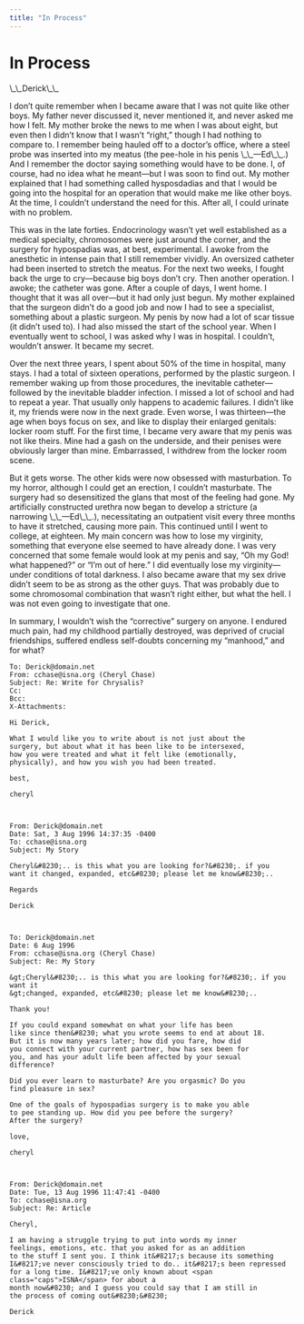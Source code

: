 ```yaml
---
title: "In Process"
---
```


# In Process

<p>\_\_Derick\_\_  </p>

<p>I don&#8217;t quite remember when I became aware that I was not quite like other boys. My father never discussed it, never mentioned it, and never asked me how I felt. My mother broke the news to me when I was about eight, but even then I didn&#8217;t know that I wasn&#8217;t &#8220;right,&#8221; though I had nothing to compare to. I remember being hauled off to a doctor&#8217;s office, where a steel probe was inserted into my meatus (the pee-hole in his penis \_\_&#8212;Ed\_\_.) And I remember the doctor saying something would have to be done. I, of course, had no idea what he meant&#8212;but I was soon to find out. My mother explained that I had something called hysposdadias and that I would be going into the hospital for an operation that would make me like other boys. At the time, I couldn&#8217;t understand the need for this. After all, I could urinate with no problem.  </p>

<p>This was in the late forties. Endocrinology wasn&#8217;t yet well established as a medical specialty, chromosomes were just around the corner, and the surgery for hypospadias was, at best, experimental. I awoke from the anesthetic in intense pain that I still remember vividly. An oversized catheter had been inserted to stretch the meatus. For the next two weeks, I fought back the urge to cry&#8212;because big boys don&#8217;t cry. Then another operation. I awoke; the catheter was gone. After a couple of days, I went home. I thought that it was all over&#8212;but it had only just begun. My mother explained that the surgeon didn&#8217;t do a good job and now I had to see a specialist, something about a plastic surgeon. My penis by now had a lot of scar tissue (it didn&#8217;t used to). I had also missed the start of the school year. When I eventually went to school, I was asked why I was in hospital. I couldn&#8217;t, wouldn&#8217;t answer. It became my secret.  </p>

<p>Over the next three years, I spent about 50% of the time in hospital, many stays. I had a total of sixteen operations, performed by the plastic surgeon. I remember waking up from those procedures, the inevitable catheter&#8212;followed by the inevitable bladder infection. I missed a lot of school and had to repeat a year. That usually only happens to academic failures. I didn&#8217;t like it, my friends were now in the next grade. Even worse, I was thirteen&#8212;the age when boys focus on sex, and like to display their enlarged genitals: locker room stuff. For the first time, I became very aware that my penis was not like theirs. Mine had a gash on the underside, and their penises were obviously larger than mine. Embarrassed, I withdrew from the locker room scene.  </p>

<p>But it gets worse. The other kids were now obsessed with masturbation. To my horror, although I could get an erection, I couldn&#8217;t masturbate. The surgery had so desensitized the glans that most of the feeling had gone. My artificially constructed urethra now began to develop a stricture (a narrowing \_\_&#8212;Ed\_\_.), necessitating an outpatient visit every three months to have it stretched, causing more pain. This continued until I went to college, at eighteen. My main concern was how to lose my virginity, something that everyone else seemed to have already done. I was very concerned that some female would look at my penis and say, &#8220;Oh my God! what happened?&#8221; or &#8220;I&#8217;m out of here.&#8221; I did eventually lose my virginity&#8212;under conditions of total darkness. I also became aware that my sex drive didn&#8217;t seem to be as strong as the other guys. That was probably due to some chromosomal combination that wasn&#8217;t right either, but what the hell. I was not even going to investigate that one.  </p>

<p>In summary, I wouldn&#8217;t wish the &#8220;corrective&#8221; surgery on anyone. I endured much pain, had my childhood partially destroyed, was deprived of crucial friendships, suffered endless self-doubts concerning my &#8220;manhood,&#8221; and for what?  </p>




    To: Derick@domain.net  
    From: cchase@isna.org (Cheryl Chase)  
    Subject: Re: Write for Chrysalis?  
    Cc:  
    Bcc:  
    X-Attachments:  

    Hi Derick,  

    What I would like you to write about is not just about the  
    surgery, but about what it has been like to be intersexed,  
    how you were treated and what it felt like (emotionally,  
    physically), and how you wish you had been treated.  

    best,  

    cheryl  



    From: Derick@domain.net  
    Date: Sat, 3 Aug 1996 14:37:35 -0400  
    To: cchase@isna.org  
    Subject: My Story  

    Cheryl&#8230;.. is this what you are looking for?&#8230;. if you  
    want it changed, expanded, etc&#8230; please let me know&#8230;..  

    Regards  

    Derick  



    To: Derick@domain.net  
    Date: 6 Aug 1996  
    From: cchase@isna.org (Cheryl Chase)  
    Subject: Re: My Story  

    &gt;Cheryl&#8230;.. is this what you are looking for?&#8230;. if you  
    want it  
    &gt;changed, expanded, etc&#8230; please let me know&#8230;..  

    Thank you!  

    If you could expand somewhat on what your life has been  
    like since then&#8230; what you wrote seems to end at about 18.  
    But it is now many years later; how did you fare, how did  
    you connect with your current partner, how has sex been for  
    you, and has your adult life been affected by your sexual  
    difference?  

    Did you ever learn to masturbate? Are you orgasmic? Do you  
    find pleasure in sex?  

    One of the goals of hypospadias surgery is to make you able  
    to pee standing up. How did you pee before the surgery?  
    After the surgery?  

    love,  

    cheryl  



    From: Derick@domain.net  
    Date: Tue, 13 Aug 1996 11:47:41 -0400  
    To: cchase@isna.org  
    Subject: Re: Article  

    Cheryl,  

    I am having a struggle trying to put into words my inner  
    feelings, emotions, etc. that you asked for as an addition  
    to the stuff I sent you. I think it&#8217;s because its something  
    I&#8217;ve never consciously tried to do.. it&#8217;s been repressed  
    for a long time. I&#8217;ve only known about <span class="caps">ISNA</span> for about a  
    month now&#8230; and I guess you could say that I am still in  
    the process of coming out&#8230;&#8230;  

    Derick